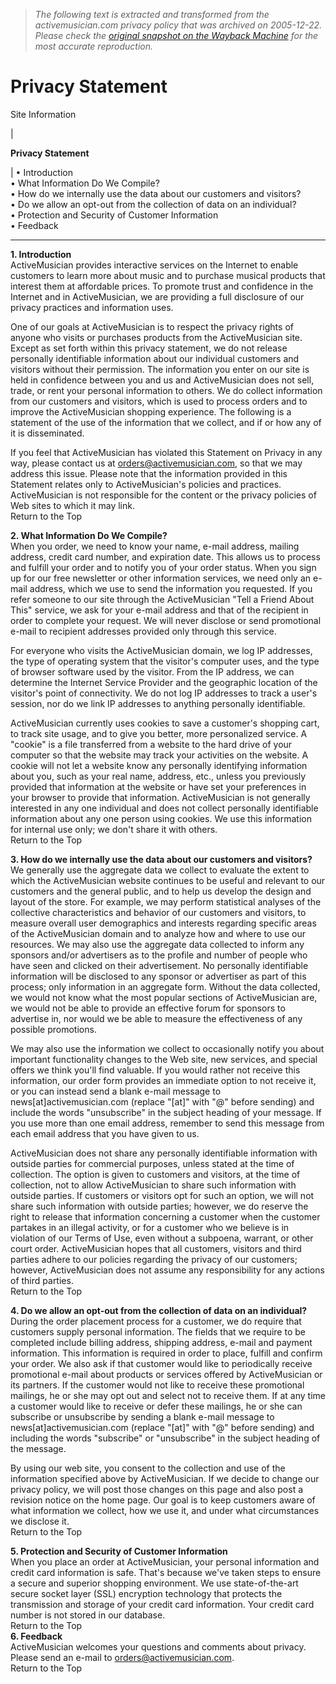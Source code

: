 > *The following text is extracted and transformed from the activemusician.com privacy policy that was archived on 2005-12-22. Please check the [original snapshot on the Wayback Machine](https://web.archive.org/web/20051222204821id_/http%3A//www.activemusician.com/help/privacy.asp%3Fc%3D) for the most accurate reproduction.*

# Privacy Statement

Site Information

  


| 

**Privacy Statement**

|  • Introduction  
• What Information Do We Compile?  
• How do we internally use the data about our customers and visitors?  
• Do we allow an opt-out from the collection of data on an individual?  
• Protection and Security of Customer Information  
• Feedback  
  
---  
**1\. Introduction**  
ActiveMusician provides interactive services on the Internet to enable customers to learn more about music and to purchase musical products that interest them at affordable prices. To promote trust and confidence in the Internet and in ActiveMusician, we are providing a full disclosure of our privacy practices and information uses. 

One of our goals at ActiveMusician is to respect the privacy rights of anyone who visits or purchases products from the ActiveMusician site. Except as set forth within this privacy statement, we do not release personally identifiable information about our individual customers and visitors without their permission. The information you enter on our site is held in confidence between you and us and ActiveMusician does not sell, trade, or rent your personal information to others. We do collect information from our customers and visitors, which is used to process orders and to improve the ActiveMusician shopping experience. The following is a statement of the use of the information that we collect, and if or how any of it is disseminated. 

If you feel that ActiveMusician has violated this Statement on Privacy in any way, please contact us at [orders@activemusician.com](mailto:orders@activemusician.com?subject=Privacy), so that we may address this issue. Please note that the information provided in this Statement relates only to ActiveMusician's policies and practices. ActiveMusician is not responsible for the content or the privacy policies of Web sites to which it may link.  
Return to the Top  
  
**2\. What Information Do We Compile?**  
When you order, we need to know your name, e-mail address, mailing address, credit card number, and expiration date. This allows us to process and fulfill your order and to notify you of your order status. When you sign up for our free newsletter or other information services, we need only an e-mail address, which we use to send the information you requested. If you refer someone to our site through the ActiveMusician "Tell a Friend About This" service, we ask for your e-mail address and that of the recipient in order to complete your request. We will never disclose or send promotional e-mail to recipient addresses provided only through this service. 

For everyone who visits the ActiveMusician domain, we log IP addresses, the type of operating system that the visitor's computer uses, and the type of browser software used by the visitor. From the IP address, we can determine the Internet Service Provider and the geographic location of the visitor's point of connectivity. We do not log IP addresses to track a user's session, nor do we link IP addresses to anything personally identifiable. 

ActiveMusician currently uses cookies to save a customer's shopping cart, to track site usage, and to give you better, more personalized service. A "cookie" is a file transferred from a website to the hard drive of your computer so that the website may track your activities on the website. A cookie will not let a website know any personally identifying information about you, such as your real name, address, etc., unless you previously provided that information at the website or have set your preferences in your browser to provide that information. ActiveMusician is not generally interested in any one individual and does not collect personally identifiable information about any one person using cookies. We use this information for internal use only; we don't share it with others.  
Return to the Top  
  
**3\. How do we internally use the data about our customers and visitors?**  
We generally use the aggregate data we collect to evaluate the extent to which the ActiveMusician website continues to be useful and relevant to our customers and the general public, and to help us develop the design and layout of the store. For example, we may perform statistical analyses of the collective characteristics and behavior of our customers and visitors, to measure overall user demographics and interests regarding specific areas of the ActiveMusician domain and to analyze how and where to use our resources. We may also use the aggregate data collected to inform any sponsors and/or advertisers as to the profile and number of people who have seen and clicked on their advertisement. No personally identifiable information will be disclosed to any sponsor or advertiser as part of this process; only information in an aggregate form. Without the data collected, we would not know what the most popular sections of ActiveMusician are, we would not be able to provide an effective forum for sponsors to advertise in, nor would we be able to measure the effectiveness of any possible promotions. 

We may also use the information we collect to occasionally notify you about important functionality changes to the Web site, new services, and special offers we think you'll find valuable. If you would rather not receive this information, our order form provides an immediate option to not receive it, or you can instead send a blank e-mail message to news[at]activemusician.com (replace "[at]" with "@" before sending) and include the words "unsubscribe" in the subject heading of your message. If you use more than one email address, remember to send this message from each email address that you have given to us. 

ActiveMusician does not share any personally identifiable information with outside parties for commercial purposes, unless stated at the time of collection. The option is given to customers and visitors, at the time of collection, not to allow ActiveMusician to share such information with outside parties. If customers or visitors opt for such an option, we will not share such information with outside parties; however, we do reserve the right to release that information concerning a customer when the customer partakes in an illegal activity, or for a customer who we believe is in violation of our Terms of Use, even without a subpoena, warrant, or other court order. ActiveMusician hopes that all customers, visitors and third parties adhere to our policies regarding the privacy of our customers; however, ActiveMusician does not assume any responsibility for any actions of third parties.  
Return to the Top  
  
**4\. Do we allow an opt-out from the collection of data on an individual?**  
During the order placement process for a customer, we do require that customers supply personal information. The fields that we require to be completed include billing address, shipping address, e-mail and payment information. This information is required in order to place, fulfill and confirm your order. We also ask if that customer would like to periodically receive promotional e-mail about products or services offered by ActiveMusician or its partners. If the customer would not like to receive these promotional mailings, he or she may opt out and select not to receive them. If at any time a customer would like to receive or defer these mailings, he or she can subscribe or unsubscribe by sending a blank e-mail message to news[at]activemusician.com (replace "[at]" with "@" before sending) and including the words "subscribe" or "unsubscribe" in the subject heading of the message. 

By using our web site, you consent to the collection and use of the information specified above by ActiveMusician. If we decide to change our privacy policy, we will post those changes on this page and also post a revision notice on the home page. Our goal is to keep customers aware of what information we collect, how we use it, and under what circumstances we disclose it.  
Return to the Top  
  
**5\. Protection and Security of Customer Information**  
When you place an order at ActiveMusician, your personal information and credit card information is safe. That's because we've taken steps to ensure a secure and superior shopping environment. We use state-of-the-art secure socket layer (SSL) encryption technology that protects the transmission and storage of your credit card information. Your credit card number is not stored in our database.  
Return to the Top  
**6\. Feedback**  
ActiveMusician welcomes your questions and comments about privacy. Please send an e-mail to [orders@activemusician.com](mailto:orders@activemusician.com?subject=Privacy).  
Return to the Top
